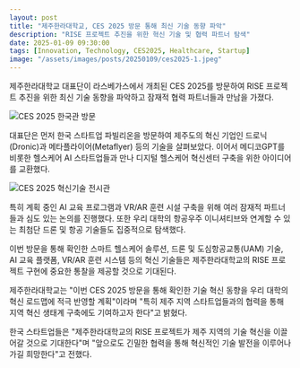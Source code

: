 ```yaml
---
layout: post
title: "제주한라대학교, CES 2025 방문 통해 최신 기술 동향 파악"
description: "RISE 프로젝트 추진을 위한 혁신 기술 및 협력 파트너 탐색"
date: 2025-01-09 09:30:00
tags: [Innovation, Technology, CES2025, Healthcare, Startup]
image: "/assets/images/posts/20250109/ces2025-1.jpeg"
---
```


제주한라대학교 대표단이 라스베가스에서 개최된 CES 2025를 방문하여 RISE 프로젝트 추진을 위한 최신 기술 동향을 파악하고 잠재적 협력 파트너들과 만남을 가졌다.

![CES 2025 한국관 방문](/assets/images/posts/20250109/ces2025-2.jpeg)

대표단은 먼저 한국 스타트업 파빌리온을 방문하여 제주도의 혁신 기업인 드로닉(Dronic)과 메타플라이어(Metaflyer) 등의 기술을 살펴보았다. 이어서 메디코GPT를 비롯한 헬스케어 AI 스타트업들과 만나 디지털 헬스케어 혁신센터 구축을 위한 아이디어를 교환했다.

![CES 2025 혁신기술 전시관](/assets/images/posts/20250109/ces2025-3.jpeg)

특히 계획 중인 AI 교육 프로그램과 VR/AR 훈련 시설 구축을 위해 여러 잠재적 파트너들과 심도 있는 논의를 진행했다. 또한 우리 대학의 항공우주 이니셔티브와 연계할 수 있는 최첨단 드론 및 항공 기술들도 집중적으로 탐색했다.

이번 방문을 통해 확인한 스마트 헬스케어 솔루션, 드론 및 도심항공교통(UAM) 기술, AI 교육 플랫폼, VR/AR 훈련 시스템 등의 혁신 기술들은 제주한라대학교의 RISE 프로젝트 구현에 중요한 통찰을 제공할 것으로 기대된다.

제주한라대학교는 "이번 CES 2025 방문을 통해 확인한 기술 혁신 동향을 우리 대학의 혁신 로드맵에 적극 반영할 계획"이라며 "특히 제주 지역 스타트업들과의 협력을 통해 지역 혁신 생태계 구축에도 기여하고자 한다"고 밝혔다.

한국 스타트업들은 "제주한라대학교의 RISE 프로젝트가 제주 지역의 기술 혁신을 이끌어갈 것으로 기대한다"며 "앞으로도 긴밀한 협력을 통해 혁신적인 기술 발전을 이루어나가길 희망한다"고 전했다.
